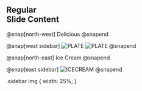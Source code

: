 ## Regular<br>Slide Content

@snap[north-west]
Delicious
@snapend

@snap[west sidebar]
![PLATE](http://recipe1.ezmember.co.kr/cache/recipe/2018/03/02/dcc4f03391adc1888839ba7e6d6ba96f1.jpg)
![PLATE](public-boodaejjigae/boodaejjigae_mark.png)
@snapend

@snap[north-east]
Ice Cream
@snapend

@snap[east sidebar]
![ICECREAM](http://www.foodbank.co.kr/news/photo/201605/48374_5211_3130.jpg)
@snapend

.sidebar img {
  width: 25%;
}
